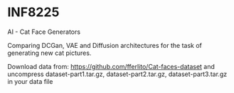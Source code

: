 # INF8225
AI - Cat Face Generators

Comparing DCGan, VAE and Diffusion architectures for the 
task of generating new cat pictures.

Download data from:
https://github.com/fferlito/Cat-faces-dataset
and uncompress dataset-part1.tar.gz, dataset-part2.tar.gz, dataset-part3.tar.gz in your data file
